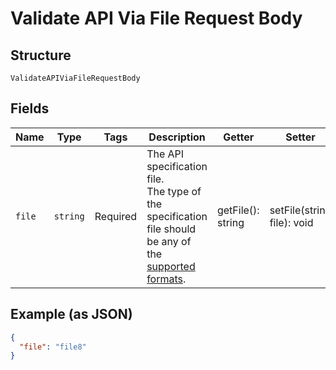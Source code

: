 
# Validate API Via File Request Body

## Structure

`ValidateAPIViaFileRequestBody`

## Fields

| Name | Type | Tags | Description | Getter | Setter |
|  --- | --- | --- | --- | --- | --- |
| `file` | `string` | Required | The API specification file.<br>The type of the specification file should be any of the [supported formats](https://docs.apimatic.io/api-transformer/overview-transformer#supported-input-formats). | getFile(): string | setFile(string file): void |

## Example (as JSON)

```json
{
  "file": "file8"
}
```

